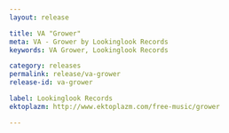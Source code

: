 ```yaml
---
layout: release

title: VA "Grower"
meta: VA - Grower by Lookinglook Records
keywords: VA Grower, Lookinglook Records

category: releases
permalink: release/va-grower
release-id: va-grower

label: Lookinglook Records
ektoplazm: http://www.ektoplazm.com/free-music/grower

---
```


